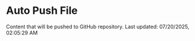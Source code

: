 # Auto Push File

Content that will be pushed to GitHub repository.
Last updated: 07/20/2025, 02:05:29 AM